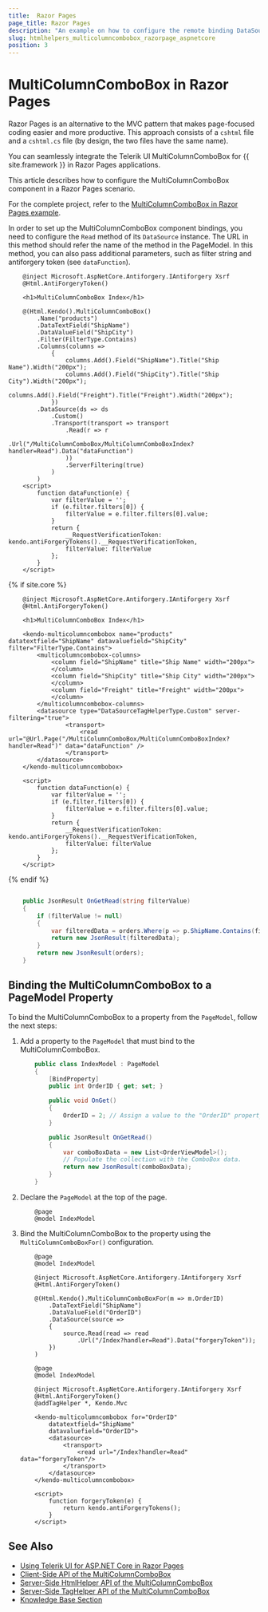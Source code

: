 ```yaml
---
title:  Razor Pages
page_title: Razor Pages
description: "An example on how to configure the remote binding DataSource to populate the Telerik UI MultiColumnComboBox component for {{ site.framework }} in a Razor Page using CRUD Operations."
slug: htmlhelpers_multicolumncombobox_razorpage_aspnetcore
position: 3
---
```


# MultiColumnComboBox in Razor Pages

Razor Pages is an alternative to the MVC pattern that makes page-focused coding easier and more productive. This approach consists of a `cshtml` file and a `cshtml.cs` file (by design, the two files have the same name). 

You can seamlessly integrate the Telerik UI MultiColumnComboBox for {{ site.framework }} in Razor Pages applications.

This article describes how to configure the MultiColumnComboBox component in a Razor Pages scenario.

For the complete project, refer to the [MultiColumnComboBox in Razor Pages example](https://github.com/telerik/ui-for-aspnet-core-examples/blob/master/Telerik.Examples.RazorPages/Telerik.Examples.RazorPages/Pages/MultiColumnComboBox/MultiColumnComboBoxIndex.cshtml).

In order to set up the MultiColumnComboBox component bindings, you need to configure the `Read` method of its `DataSource` instance. The URL in this method should refer the name of the method in the PageModel. In this method, you can also pass additional parameters, such as filter string and antiforgery token (see `dataFunction`).

```HtmlHelper
    @inject Microsoft.AspNetCore.Antiforgery.IAntiforgery Xsrf
	@Html.AntiForgeryToken()

	<h1>MultiColumnComboBox Index</h1>

	@(Html.Kendo().MultiColumnComboBox()
        .Name("products")
        .DataTextField("ShipName")
        .DataValueField("ShipCity")
        .Filter(FilterType.Contains)
        .Columns(columns =>
            {
                columns.Add().Field("ShipName").Title("Ship Name").Width("200px");
                columns.Add().Field("ShipCity").Title("Ship City").Width("200px");
                columns.Add().Field("Freight").Title("Freight").Width("200px");
            })
        .DataSource(ds => ds
            .Custom()
            .Transport(transport => transport
                .Read(r => r
                    .Url("/MultiColumnComboBox/MultiColumnComboBoxIndex?handler=Read").Data("dataFunction")
                ))
                .ServerFiltering(true)
            )
        )
	<script>
		function dataFunction(e) {
			var filterValue = '';
			if (e.filter.filters[0]) {
				filterValue = e.filter.filters[0].value;
			}
			return {
				__RequestVerificationToken: kendo.antiForgeryTokens().__RequestVerificationToken,
				filterValue: filterValue
			};
		}
	</script>
```
{% if site.core %}
```TagHelper
    @inject Microsoft.AspNetCore.Antiforgery.IAntiforgery Xsrf
	@Html.AntiForgeryToken()

	<h1>MultiColumnComboBox Index</h1>

    <kendo-multicolumncombobox name="products" datatextfield="ShipName" datavaluefield="ShipCity" filter="FilterType.Contains">
        <multicolumncombobox-columns>
            <column field="ShipName" title="Ship Name" width="200px">
            </column>
            <column field="ShipCity" title="Ship City" width="200px">
            </column>
            <column field="Freight" title="Freight" width="200px">
            </column>
        </multicolumncombobox-columns>
        <datasource type="DataSourceTagHelperType.Custom" server-filtering="true">
                <transport>
                    <read url="@Url.Page("/MultiColumnComboBox/MultiColumnComboBoxIndex?handler=Read")" data="dataFunction" />
                </transport>
        </datasource>
    </kendo-multicolumncombobox>

    <script>
		function dataFunction(e) {
			var filterValue = '';
			if (e.filter.filters[0]) {
				filterValue = e.filter.filters[0].value;
			}
			return {
				__RequestVerificationToken: kendo.antiForgeryTokens().__RequestVerificationToken,
				filterValue: filterValue
			};
		}
	</script>
```
{% endif %}
```C# PageModel

    public JsonResult OnGetRead(string filterValue)
    {
        if (filterValue != null)
        {
            var filteredData = orders.Where(p => p.ShipName.Contains(filterValue));
            return new JsonResult(filteredData);
        }
        return new JsonResult(orders);
    }
```

## Binding the MultiColumnComboBox to a PageModel Property

To bind the MultiColumnComboBox to a property from the `PageModel`, follow the next steps:

1. Add a property to the `PageModel` that must bind to the MultiColumnComboBox.

    ```C# Index.cshtml.cs
        public class IndexModel : PageModel
        {
            [BindProperty]
            public int OrderID { get; set; }

            public void OnGet()
            {
                OrderID = 2; // Assign a value to the "OrderID" property, if needed.
            }

            public JsonResult OnGetRead()
            {
                var comboBoxData = new List<OrderViewModel>();
                // Populate the collection with the ComboBox data.
                return new JsonResult(comboBoxData);
            }
        }
    ```
1. Declare the `PageModel` at the top of the page.

    ```Razor
        @page
        @model IndexModel
    ```

1. Bind the MultiColumnComboBox to the property using the `MultiColumnComboBoxFor()` configuration.

    ```HtmlHelper
        @page
        @model IndexModel

        @inject Microsoft.AspNetCore.Antiforgery.IAntiforgery Xsrf
        @Html.AntiForgeryToken()
        
        @(Html.Kendo().MultiColumnComboBoxFor(m => m.OrderID)  
            .DataTextField("ShipName")
            .DataValueField("OrderID")
            .DataSource(source =>
            {
                source.Read(read => read
                    .Url("/Index?handler=Read").Data("forgeryToken"));
            })
        )
    ```
    ```TagHelper
        @page
        @model IndexModel

        @inject Microsoft.AspNetCore.Antiforgery.IAntiforgery Xsrf
        @Html.AntiForgeryToken()
        @addTagHelper *, Kendo.Mvc

        <kendo-multicolumncombobox for="OrderID"
            datatextfield="ShipName" 
            datavaluefield="OrderID">
            <datasource>
                <transport>
                    <read url="/Index?handler=Read" data="forgeryToken"/>
                </transport>
            </datasource>
        </kendo-multicolumncombobox>
    ```
    ```JS
        <script>
            function forgeryToken(e) {
                return kendo.antiForgeryTokens();
            }
        </script>
    ```

## See Also

* [Using Telerik UI for ASP.NET Core in Razor Pages](https://docs.telerik.com/aspnet-core/getting-started/razor-pages#using-telerik-ui-for-aspnet-core-in-razor-pages)
* [Client-Side API of the MultiColumnComboBox](https://docs.telerik.com/kendo-ui/api/javascript/ui/multicolumncombobox)
* [Server-Side HtmlHelper API of the MultiColumnComboBox](/api/multicolumncombobox)
* [Server-Side TagHelper API of the MultiColumnComboBox](/api/taghelpers/multicolumncombobox)
* [Knowledge Base Section](/knowledge-base)

